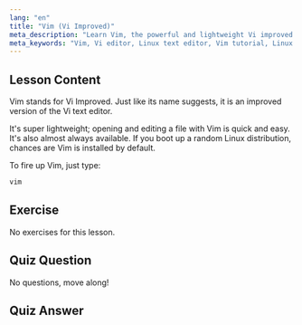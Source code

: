 ```yaml
---
lang: "en"
title: "Vim (Vi Improved)"
meta_description: "Learn Vim, the powerful and lightweight Vi improved text editor for Linux. Understand basic usage and why Vim is essential for Linux users."
meta_keywords: "Vim, Vi editor, Linux text editor, Vim tutorial, Linux commands, beginner Linux, Vim guide"
---
```


## Lesson Content

Vim stands for Vi Improved. Just like its name suggests, it is an improved version of the Vi text editor.

It's super lightweight; opening and editing a file with Vim is quick and easy. It's also almost always available. If you boot up a random Linux distribution, chances are Vim is installed by default.

To fire up Vim, just type:

```bash
vim
```

## Exercise

No exercises for this lesson.

## Quiz Question

No questions, move along!

## Quiz Answer
